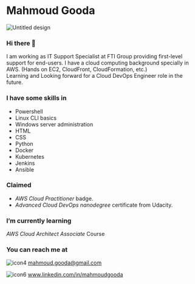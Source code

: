 

<!--
**MahmoudGooda/MahmoudGooda** is a ✨ _special_ ✨ repository because its `README.md` (this file) appears on your GitHub profile.

Here are some ideas to get you started:

- 🔭 I’m currently working on ...
- 🌱 I’m currently learning ...
- 👯 I’m looking to collaborate on ...
- 🤔 I’m looking for help with ...
- 💬 Ask me about ...
- 📫 How to reach me: ...
- 😄 Pronouns: ...
- ⚡ Fun fact: ...
-->
# Mahmoud Gooda #

![Untitled design](https://user-images.githubusercontent.com/105418424/170351281-ff61b945-e4e3-48f1-93b2-e2054e93c8bf.png)
### Hi there 👋
I am working as IT Support Specialist at FTI Group providing first-level support for end-users.
I have a cloud computing background specially in AWS. (Hands on EC2, CloudFront, CloudFormation, etc.)<br>
Learning and Looking forward for a Cloud DevOps Engineer role in the future.

### I have some skills in
- Powershell
- Linux CLI basics
- Windows server administration
- HTML
- CSS
- Python
- Docker
- Kubernetes
- Jenkins
- Ansible

### Claimed
- *AWS Cloud Practitioner* badge.
- *Advanced Cloud DevOps nanodegree* certificate from Udacity.

### I’m currently learning
*AWS Cloud Architect Associate* Course

### You can reach me at

![icon4](https://user-images.githubusercontent.com/105418424/170352438-bacb6c81-d0ec-4eac-868d-44f2c7fdf322.jpg)  mahmoud.gooda@gmail.com

![icon6](https://user-images.githubusercontent.com/105418424/170353077-8343b264-076b-4c55-9079-2058961e4064.jpg) www.linkedin.com/in/mahmoudgooda
